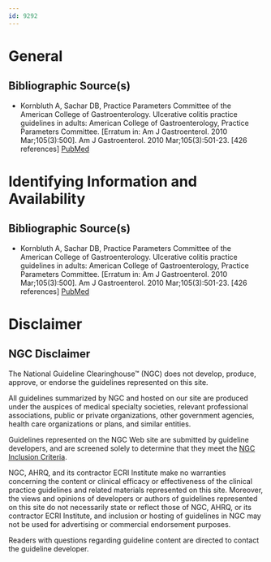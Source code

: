 ```yaml
---
id: 9292
---
```


# General

## Bibliographic Source(s)

- Kornbluth A, Sachar DB, Practice Parameters Committee of the American College of Gastroenterology. Ulcerative colitis practice guidelines in adults: American College of Gastroenterology, Practice Parameters Committee. [Erratum in: Am J Gastroenterol. 2010 Mar;105(3):500]. Am J Gastroenterol. 2010 Mar;105(3):501-23. [426 references] [ PubMed ](http://www.ncbi.nlm.nih.gov/entrez/query.fcgi?cmd=Retrieve&db=pubmed&dopt=Abstract&list_uids=20068560)

# Identifying Information and Availability

## Bibliographic Source(s)

- Kornbluth A, Sachar DB, Practice Parameters Committee of the American College of Gastroenterology. Ulcerative colitis practice guidelines in adults: American College of Gastroenterology, Practice Parameters Committee. [Erratum in: Am J Gastroenterol. 2010 Mar;105(3):500]. Am J Gastroenterol. 2010 Mar;105(3):501-23. [426 references] [ PubMed ](http://www.ncbi.nlm.nih.gov/entrez/query.fcgi?cmd=Retrieve&db=pubmed&dopt=Abstract&list_uids=20068560)

# Disclaimer

## NGC Disclaimer

The National Guideline Clearinghouse™ (NGC) does not develop, produce, approve, or endorse the guidelines represented on this site.

All guidelines summarized by NGC and hosted on our site are produced under the auspices of medical specialty societies, relevant professional associations, public or private organizations, other government agencies, health care organizations or plans, and similar entities.

Guidelines represented on the NGC Web site are submitted by guideline developers, and are screened solely to determine that they meet the [NGC Inclusion Criteria](/help-and-about/summaries/inclusion-criteria).

NGC, AHRQ, and its contractor ECRI Institute make no warranties concerning the content or clinical efficacy or effectiveness of the clinical practice guidelines and related materials represented on this site. Moreover, the views and opinions of developers or authors of guidelines represented on this site do not necessarily state or reflect those of NGC, AHRQ, or its contractor ECRI Institute, and inclusion or hosting of guidelines in NGC may not be used for advertising or commercial endorsement purposes.

Readers with questions regarding guideline content are directed to contact the guideline developer.

